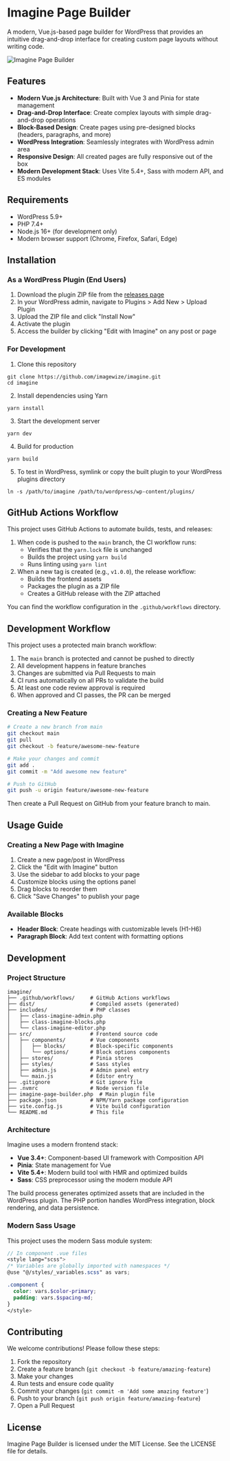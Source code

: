 # Imagine Page Builder

A modern, Vue.js-based page builder for WordPress that provides an intuitive drag-and-drop interface for creating custom page layouts without writing code.

![Imagine Page Builder](assets/imagine-banner.png)

## Features

- **Modern Vue.js Architecture**: Built with Vue 3 and Pinia for state management
- **Drag-and-Drop Interface**: Create complex layouts with simple drag-and-drop operations
- **Block-Based Design**: Create pages using pre-designed blocks (headers, paragraphs, and more)
- **WordPress Integration**: Seamlessly integrates with WordPress admin area
- **Responsive Design**: All created pages are fully responsive out of the box
- **Modern Development Stack**: Uses Vite 5.4+, Sass with modern API, and ES modules

## Requirements

- WordPress 5.9+
- PHP 7.4+
- Node.js 16+ (for development only)
- Modern browser support (Chrome, Firefox, Safari, Edge)

## Installation

### As a WordPress Plugin (End Users)

1. Download the plugin ZIP file from the [releases page](https://github.com/imagewize/imagine/releases)
2. In your WordPress admin, navigate to Plugins > Add New > Upload Plugin
3. Upload the ZIP file and click "Install Now"
4. Activate the plugin
5. Access the builder by clicking "Edit with Imagine" on any post or page

### For Development

1. Clone this repository
```
git clone https://github.com/imagewize/imagine.git
cd imagine
```

2. Install dependencies using Yarn
```
yarn install
```

3. Start the development server
```
yarn dev
```

4. Build for production
```
yarn build
```

5. To test in WordPress, symlink or copy the built plugin to your WordPress plugins directory
```
ln -s /path/to/imagine /path/to/wordpress/wp-content/plugins/
```

## GitHub Actions Workflow

This project uses GitHub Actions to automate builds, tests, and releases:

1. When code is pushed to the `main` branch, the CI workflow runs:
   - Verifies that the `yarn.lock` file is unchanged
   - Builds the project using `yarn build`
   - Runs linting using `yarn lint`
2. When a new tag is created (e.g., `v1.0.0`), the release workflow:
   - Builds the frontend assets
   - Packages the plugin as a ZIP file
   - Creates a GitHub release with the ZIP attached

You can find the workflow configuration in the `.github/workflows` directory.

## Development Workflow

This project uses a protected main branch workflow:

1. The `main` branch is protected and cannot be pushed to directly
2. All development happens in feature branches
3. Changes are submitted via Pull Requests to main
4. CI runs automatically on all PRs to validate the build
5. At least one code review approval is required
6. When approved and CI passes, the PR can be merged

### Creating a New Feature

```bash
# Create a new branch from main
git checkout main
git pull
git checkout -b feature/awesome-new-feature

# Make your changes and commit
git add .
git commit -m "Add awesome new feature"

# Push to GitHub
git push -u origin feature/awesome-new-feature
```

Then create a Pull Request on GitHub from your feature branch to main.

## Usage Guide

### Creating a New Page with Imagine

1. Create a new page/post in WordPress
2. Click the "Edit with Imagine" button
3. Use the sidebar to add blocks to your page
4. Customize blocks using the options panel
5. Drag blocks to reorder them
6. Click "Save Changes" to publish your page

### Available Blocks

- **Header Block**: Create headings with customizable levels (H1-H6)
- **Paragraph Block**: Add text content with formatting options

## Development

### Project Structure

```
imagine/
├── .github/workflows/     # GitHub Actions workflows
├── dist/                  # Compiled assets (generated)
├── includes/              # PHP classes
│   ├── class-imagine-admin.php
│   ├── class-imagine-blocks.php
│   └── class-imagine-editor.php
├── src/                   # Frontend source code
│   ├── components/        # Vue components
│   │   ├── blocks/        # Block-specific components
│   │   └── options/       # Block options components
│   ├── stores/            # Pinia stores
│   ├── styles/            # Sass styles
│   ├── admin.js           # Admin panel entry
│   └── main.js            # Editor entry
├── .gitignore             # Git ignore file
├── .nvmrc                 # Node version file
├── imagine-page-builder.php  # Main plugin file
├── package.json           # NPM/Yarn package configuration
├── vite.config.js         # Vite build configuration
└── README.md              # This file
```

### Architecture

Imagine uses a modern frontend stack:

- **Vue 3.4+**: Component-based UI framework with Composition API
- **Pinia**: State management for Vue
- **Vite 5.4+**: Modern build tool with HMR and optimized builds
- **Sass**: CSS preprocessor using the modern module API

The build process generates optimized assets that are included in the WordPress plugin. The PHP portion handles WordPress integration, block rendering, and data persistence.

### Modern Sass Usage

This project uses the modern Sass module system:

```scss
// In component .vue files
<style lang="scss">
/* Variables are globally imported with namespaces */
@use "@/styles/_variables.scss" as vars;

.component {
  color: vars.$color-primary;
  padding: vars.$spacing-md;
}
</style>
```

## Contributing

We welcome contributions! Please follow these steps:

1. Fork the repository
2. Create a feature branch (`git checkout -b feature/amazing-feature`)
3. Make your changes
4. Run tests and ensure code quality
5. Commit your changes (`git commit -m 'Add some amazing feature'`)
6. Push to your branch (`git push origin feature/amazing-feature`)
7. Open a Pull Request

## License

Imagine Page Builder is licensed under the MIT License. See the LICENSE file for details.
